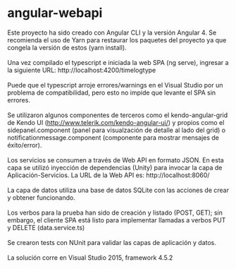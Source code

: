 # angular-webapi
Este proyecto ha sido creado con Angular CLI y la versión Angular 4. Se recomienda el uso de Yarn para restaurar los paquetes del proyecto ya que congela la versión de estos (yarn install).<br><br>
Una vez compilado el typescript e iniciada la web SPA (ng serve), ingresar a la siguiente URL: http://localhost:4200/timelogtype <br><br>
Puede que el typescript arroje errores/warnings en el Visual Studio por un problema de compatibilidad, pero esto no impide que levante el SPA sin errores. <br><br>
Se utilizaron algunos componentes de terceros como el kendo-angular-grid de Kendo UI (http://www.telerik.com/kendo-angular-ui/) y propios como el sidepanel.component (panel para visualzación de detalle al lado del grid) o notificationmessage.component (componente para mostrar mensajes de éxito/error). <br><br>
Los servicios se consumen a través de Web API en formato JSON. En esta capa se utilizó inyección de dependencias (Unity) para invocar la capa de Aplicación-Servicios. La URL de la Web API es: http://localhost:8060/ <br><br>
La capa de datos utiliza una base de datos SQLite con las acciones de crear y obtener funcionando. <br><br>
Los verbos para la prueba han sido de creación y listado (POST, GET); sin embargo, el cliente SPA está listo para implementar llamadas a verbos PUT y DELETE (data.service.ts) <br><br>
Se crearon tests con NUnit para validar las capas de aplicación y datos. <br><br>
La solución corre en Visual Studio 2015, framework 4.5.2 <br>
